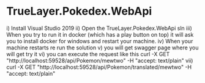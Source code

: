 # TrueLayer.Pokedex.WebApi

i) Install Visual Studio 2019
ii) Open the TrueLayer.Pokedex.WebApi sln
iii) When you try to run it in docker (which has a play button on top) it will ask you to install docker for windows and restart your machine.
iv) When your machine restarts re run the solution
v) you will get swagger page where you will get try it
vi) you can execute the request like this 
curl -X GET "http://localhost:59528/api/Pokemon/mewtwo" -H  "accept: text/plain"
vii) curl -X GET "http://localhost:59528/api/Pokemon/translated/mewtwo" -H  "accept: text/plain"
